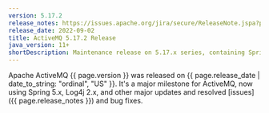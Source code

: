 ```yaml
---
version: 5.17.2
release_notes: https://issues.apache.org/jira/secure/ReleaseNote.jspa?projectId=12311210&version=12351602
release_date: 2022-09-02
title: ActiveMQ 5.17.2 Release
java_version: 11+
shortDescription: Maintenance release on 5.17.x series, containing Spring 5.3.21, Log4J 2.18.0, and a lot of other changes.
---
```

Apache ActiveMQ {{ page.version }} was released on {{ page.release_date | date_to_string: "ordinal", "US" }}. It's a major milestone for ActiveMQ, now using Spring 5.x, Log4j 2.x, and other major updates and resolved [issues]({{ page.release_notes }}) and bug fixes.
